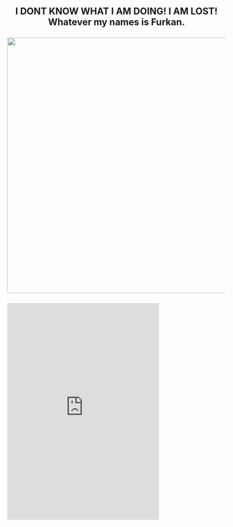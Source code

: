 <h2 align="center">I DONT KNOW WHAT I AM DOING! I AM LOST! Whatever my names is Furkan.</h2>

###

<div align="center">
  <img height="590" src="https://i.imgflip.com/74h6dv.gif"  />
</div>

###
<iframe src="https://discord.com/widget?id=1057417486884155432&theme=dark" width="350" height="500" allowtransparency="true" frameborder="0" sandbox="allow-popups allow-popups-to-escape-sandbox allow-same-origin allow-scripts"></iframe>

